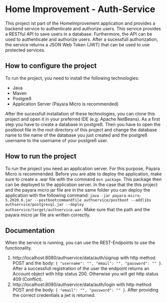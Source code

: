 # Home Improvement - Auth-Service
This project ist part of the HomeImprovement application and provides a backend service to authenticate and authorize users. This service provides a RESTful API to save users in a database. Furthermore, the API can be used to authenticate and authorize users. After a sucessfull authorization, the service returns a JSON Web Token (JWT) that can be used to use protected services.

## How to configure the project
To run the project, you need to install the following technologies:
- Java
- Maven
- Postgreß
- Application Server (Payara Micro is recommended)

After the sucessfull installation of these technologies, you can clone this project and open it in your preferred IDE (e.g. Apache NetBeans). As a first step you have to create a database in postgreß. Then you have to open the postboot file in the root directory of this project and change the database name to the name of the database you just created and the postgreß username to the username of your postgreß user.

## How to run the project
To run the project you need an application server. For this purpose, Payara Micro is recommended. Before you are able to deploy the application, make sure to create a .war file with the command `mvn package`. This package then can be deployed to the application server. In the case that the this project and the payara micro jar file are in the same folder you can deploy the application with the following command: `java -jar payara-micro-5.2020.6.jar --postbootcommandfile authservice/postboot --addlibs authservice/postgresql.jar --deploy authservice/target/authservice.war`. Make sure that the path and the payara micro jar file are written correctly.

## Documentation
When the service is running, you can use the REST-Endpoints to use the functionality.
1. http://localhost:8080/authservice/data/auth/signup with http method POST and the body:
`{
    "username": "",
    "email": "",
    "password": ""
}`. After a successfull registration of the user the endpoint returns an Account object with http status 200. Otherwise you will get http status 409 (Conflict).
2. http://localhost:8080/authservice/data/auth/login with http method POST and the body:
`{
    "email": "",
    "password": ""
}`. After providing the correct credentials a jwt is returned.
